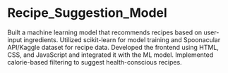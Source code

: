 # Recipe_Suggestion_Model
Built a machine learning model that recommends recipes based on user-input ingredients. Utilized scikit-learn for model training and Spoonacular API/Kaggle dataset for recipe data. Developed the frontend using HTML, CSS, and JavaScript and integrated it with the ML model. Implemented calorie-based filtering to suggest health-conscious recipes.
